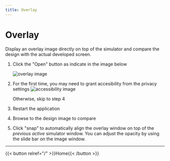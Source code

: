 ```yaml
---
title: Overlay
---
```


# Overlay
Display an overlay image directly on top of the simulator and compare the design with the actual developed screen.

1. Click the "Open" button as indicate in the image below

    ![overlay image](/docs/images/overlay.png)
2. For the first time, you may need to grant accesibility from the privacy settings
    ![accessibility image](/docs/images/accessibility_privacy.png)

    Otherwise, skip to step 4
3. Restart the application
4. Browse to the design image to compare
5. Click "snap" to automatically align the overlay window on top of the _previous active_ simulator window.
    You can adjust the opacity by using the slide bar on the image window.

---
{{< button relref="/" >}}Home{{< /button >}}
